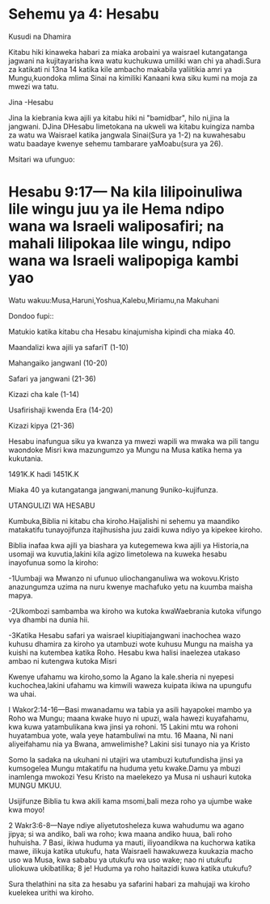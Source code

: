 <h1><span lang='swa'>Sehemu ya 4: Hesabu </span></h1>
<p><span lang='swa'>Kusudi na Dhamira </span></p>
<p><span lang='swa'>Kitabu hiki kinaweka habari za miaka arobaini ya waisrael kutangatanga jagwani na kujitayarisha kwa watu kuchukuwa umiliki wan chi ya ahadi.Sura za katikati ni 13na 14 katika kile ambacho makabila yaliitikia amri ya Mungu&#44;kuondoka mlima Sinai na kimiliki Kanaani kwa siku kumi na moja za mwezi wa tatu. </span></p>
<p><span lang='swa'>Jina -Hesabu </span></p>
<p><span lang='swa'>Jina la kiebrania kwa ajili ya kitabu hiki ni "b&#601;midbar"&#44; hilo ni&#44;jina la jangwani. DJina DHesabu limetokana na ukweli wa kitabu kuingiza namba za watu wa Waisrael katika jangwala Sinai(Sura ya 1-2) na kuwahesabu watu baadaye kwenye sehemu tambarare yaMoabu(sura ya 26). </span></p>
<p><span lang='swa'>Msitari wa ufunguo: </span></p>

<h1><span lang='swa'>Hesabu 9:17&mdash; Na kila lilipoinuliwa lile wingu juu ya ile Hema ndipo wana wa Israeli waliposafiri; na mahali lilipokaa lile wingu&#44; ndipo wana wa Israeli walipopiga kambi yao </span></h1>
<p><span lang='swa'>Watu wakuu:Musa&#44;Haruni&#44;Yoshua&#44;Kalebu&#44;Miriamu&#44;na Makuhani </span></p>
<p><span lang='swa'>Dondoo fupi:: </span></p>
<p><span lang='swa'>Matukio katika kitabu cha Hesabu kinajumisha kipindi cha miaka 40. </span></p>
<p><span lang='swa'>Maandalizi kwa ajili ya safariT (1-10) </span></p>
<p><span lang='swa'>Mahangaiko jangwanI (10-20) </span></p>
<p><span lang='swa'>Safari ya jangwani (21-36) </span></p>
<p><span lang='swa'>Kizazi cha kale (1-14) </span></p>
<p><span lang='swa'>Usafirishaji kwenda Era (14-20) </span></p>
<p><span lang='swa'>Kizazi kipya (21-36) </span></p>
<p><span lang='swa'>Hesabu inafungua siku ya kwanza ya mwezi wapili wa mwaka wa pili tangu waondoke Misri kwa mazungumzo ya Mungu na Musa katika hema ya kukutania. </span></p>
<p><span lang='swa'>1491K.K hadi 1451K.K </span></p>
<p><span lang='swa'>Miaka 40 ya kutangatanga jangwani&#44;manung 9uniko-kujifunza. </span></p>
<p><span lang='swa'>UTANGULIZI WA HESABU </span></p>
<p><span lang='swa'>Kumbuka&#44;Biblia ni kitabu cha kiroho.Haijalishi ni sehemu ya maandiko matakatifu tunayojifunza itajihusisha juu zaidi kuwa ndiyo ya kipekee kiroho. </span></p>
<p><span lang='swa'>Biblia inafaa kwa ajili ya biashara ya kutegemewa kwa ajili ya Historia&#44;na usomaji wa kuvutia&#44;lakini kila agizo limetolewa na kuweka hesabu inayofunua somo la kiroho: </span></p>
<p><span lang='swa'>-1Uumbaji wa Mwanzo ni ufunuo uliochanganuliwa wa wokovu.Kristo anazungumza uzima na nuru kwenye machafuko yetu na kuumba maisha mapya. </span></p>
<p><span lang='swa'>-2Ukombozi sambamba wa kiroho wa kutoka kwaWaebrania kutoka vifungo vya dhambi na dunia hii. </span></p>
<p><span lang='swa'>-3Katika Hesabu safari ya waisrael kiupitiajangwani inachochea wazo kuhusu dhamira za kiroho ya utambuzi wote kuhusu Mungu na maisha ya kuishi na kutembea katika Roho. Hesabu kwa halisi inaelezea utakaso ambao ni kutengwa kutoka Misri </span></p>
<p><span lang='swa'>Kwenye ufahamu wa kiroho&#44;somo la Agano la kale.sheria ni nyepesi kuchochea&#44;lakini ufahamu wa kimwili waweza kuipata ikiwa na upungufu wa uhai. </span></p>
<p><span lang='swa'>I Wakor2:14-16&mdash;Basi mwanadamu wa tabia ya asili hayapokei mambo ya Roho wa Mungu; maana kwake huyo ni upuzi&#44; wala hawezi kuyafahamu&#44; kwa kuwa yatambulikana kwa jinsi ya rohoni. 15 Lakini mtu wa rohoni huyatambua yote&#44; wala yeye hatambuliwi na mtu. 16 Maana&#44; Ni nani aliyeifahamu nia ya Bwana&#44; amwelimishe? Lakini sisi tunayo nia ya Kristo </span></p>
<p><span lang='swa'>Somo la sadaka na ukuhani ni utajiri wa utambuzi kutufundisha jinsi ya kumsogelea Mungu mtakatifu na huduma yetu kwake.Damu ya mbuzi inamlenga mwokozi Yesu Kristo na maelekezo ya Musa ni ushauri kutoka MUNGU MKUU. </span></p>
<p><span lang='swa'>Usijifunze Biblia tu kwa akili kama msomi&#44;bali meza roho ya ujumbe wake kwa moyo! </span></p>
<p><span lang='swa'>2 Wakr3:6-8&mdash;Naye ndiye aliyetutosheleza kuwa wahudumu wa agano jipya; si wa andiko&#44; bali wa roho; kwa maana andiko huua&#44; bali roho huhuisha. 7 Basi&#44; ikiwa huduma ya mauti&#44; iliyoandikwa na kuchorwa katika mawe&#44; ilikuja katika utukufu&#44; hata Waisraeli hawakuweza kuukazia macho uso wa Musa&#44; kwa sababu ya utukufu wa uso wake; nao ni utukufu uliokuwa ukibatilika; 8 je! Huduma ya roho haitazidi kuwa katika utukufu? </span></p>
<p><span lang='swa'>Sura thelathini na sita za hesabu ya safarini habari za mahujaji wa kiroho kuelekea urithi wa kiroho. </span></p>
